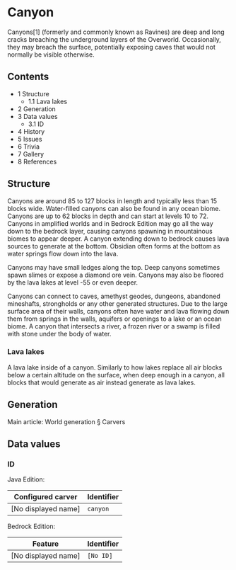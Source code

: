 # Canyon
Canyons[1] (formerly and commonly known as Ravines) are deep and long cracks breaching the underground layers of the Overworld. Occasionally, they may breach the surface, potentially exposing caves that would not normally be visible otherwise.

## Contents
- 1 Structure
	- 1.1 Lava lakes
- 2 Generation
- 3 Data values
	- 3.1 ID
- 4 History
- 5 Issues
- 6 Trivia
- 7 Gallery
- 8 References

## Structure
Canyons are around 85 to 127 blocks in length and typically less than 15 blocks wide. Water-filled canyons can also be found in any ocean biome. Canyons are up to 62 blocks in depth and can start at levels 10 to 72. Canyons in amplified worlds and in Bedrock Edition may go all the way down to the bedrock layer, causing canyons spawning in mountainous biomes to appear deeper. A canyon extending down to bedrock causes lava sources to generate at the bottom. Obsidian often forms at the bottom as water springs flow down into the lava.

Canyons may have small ledges along the top. Deep canyons sometimes spawn slimes or expose a diamond ore vein. Canyons may also be floored by the lava lakes at level -55 or even deeper.

Canyons can connect to caves, amethyst geodes, dungeons, abandoned mineshafts, strongholds or any other generated structures. Due to the large surface area of their walls, canyons often have water and lava flowing down them from springs in the walls, aquifers or openings to a lake or an ocean biome. A canyon that intersects a river, a frozen river or a swamp is filled with stone under the body of water.

### Lava lakes
A lava lake inside of a canyon.
Similarly to how lakes replace all air blocks below a certain altitude on the surface, when deep enough in a canyon, all blocks that would generate as air instead generate as lava lakes.

## Generation
Main article: World generation § Carvers
## Data values
### ID
Java Edition:

| Configured carver   | Identifier |
|---------------------|------------|
| [No displayed name] | `canyon`   |

Bedrock Edition:

| Feature             | Identifier |
|---------------------|------------|
| [No displayed name] | `[No ID]`  |

